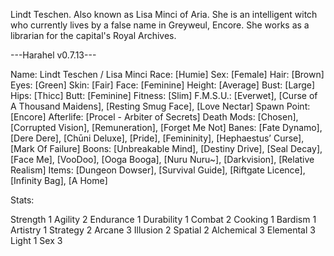 Lindt Teschen. Also known as Lisa Minci of Aria. She is an intelligent witch who currently lives by a false name in Greyweul, Encore. She works as a librarian for the capital's Royal Archives.

---Harahel v0.7.13---

Name: Lindt Teschen / Lisa Minci
Race: [Humie]
Sex: [Female]
Hair: [Brown]
Eyes: [Green]
Skin: [Fair]
Face: [Feminine]
Height: [Average]
Bust: [Large]
Hips: [Thicc]
Butt: [Feminine]
Fitness: [Slim]
F.M.S.U.: [Everwet], [Curse of A Thousand Maidens], 
[Resting Smug Face], [Love Nectar]
Spawn Point: [Encore]
Afterlife: [Procel - Arbiter of Secrets]
Death Mods: [Chosen], [Corrupted Vision], 
[Remuneration], [Forget Me Not]
Banes: [Fate Dynamo], [Dere Dere], [Chūni Deluxe], 
[Pride], [Femininity], [Hephaestus’ Curse], [Mark Of Failure]
Boons: [Unbreakable Mind], [Destiny Drive], [Seal Decay], 
[Face Me], [VooDoo], [Ooga Booga], [Nuru Nuru~], 
[Darkvision], [Relative Realism]
Items: [Dungeon Dowser], [Survival Guide], 
[Riftgate Licence], [Infinity Bag], [A Home]

Stats: 

Strength 1
Agility 2
Endurance 1
Durability 1
Combat 2
Cooking 1
Bardism 1
Artistry 1
Strategy 2
Arcane 3
Illusion 2
Spatial 2
Alchemical 3
Elemental 3
Light 1
Sex 3